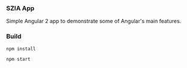 ### SZIA App

Simple Angular 2 app to demonstrate some of Angular's main features.

### Build
`npm install`

`npm start`